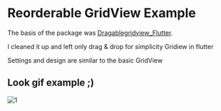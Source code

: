 # Reorderable GridView Example

The basis of the package was [Dragablegridview_Flutter](https://pub.dev/packages/dragablegridview_flutter#-readme-tab-).

I cleaned it up and left only drag & drop for simplicity Gridiew in flutter

Settings and design are similar to the basic GridView


## Look gif example ;)

![1](https://user-images.githubusercontent.com/33745238/83157373-317a4e80-a10c-11ea-8f7c-c77230093aba.gif)
